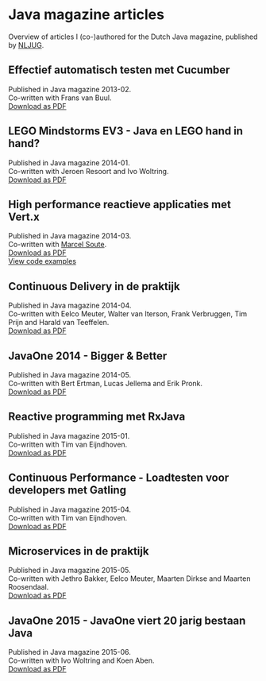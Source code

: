 # Java magazine articles
Overview of articles I (co-)authored for the Dutch Java magazine, published by [NLJUG](www.nljug.org).

## Effectief automatisch testen met Cucumber
Published in Java magazine 2013-02.  
Co-written with Frans van Buul.  
[Download as PDF](https://github.com/bertjan/javamagazine/raw/master/pdf/Java%20magazine%202013-02%20-%20Effectief%20automatisch%20testen%20met%20Cucumber.pdf)

## LEGO Mindstorms EV3 - Java en LEGO hand in hand?
Published in Java magazine 2014-01.  
Co-written with Jeroen Resoort and Ivo Woltring.  
[Download as PDF](https://github.com/bertjan/javamagazine/raw/master/pdf/Java%20magazine%202014-01%20-%20LEGO%20Mindstorms%20EV3.pdf)

## High performance reactieve applicaties met Vert.x
Published in Java magazine 2014-03.  
Co-written with [Marcel Soute](https://github.com/msoute).  
[Download as PDF](https://github.com/bertjan/javamagazine/raw/master/pdf/Java%20magazine%202014-03%20-%20High%20performance%20reactieve%20applicaties%20met%20Vert.x.pdf)  
[View code examples](https://github.com/msoute/javamagazine-vertx-examples)

## Continuous Delivery in de praktijk
Published in Java magazine 2014-04.  
Co-written with Eelco Meuter, Walter van Iterson, Frank Verbruggen, Tim Prijn and Harald van Teeffelen.  
[Download as PDF](https://github.com/bertjan/javamagazine/raw/master/pdf/Java%20magazine%202014-04%20-%20Continuous%20Delivery%20in%20de%20praktijk.pdf)

## JavaOne 2014 - Bigger & Better
Published in Java magazine 2014-05.  
Co-written with Bert Ertman, Lucas Jellema and Erik Pronk.  
[Download as PDF](https://github.com/bertjan/javamagazine/raw/master/pdf/Java%20magazine%202014-05%20-%20JavaOne.pdf)

## Reactive programming met RxJava
Published in Java magazine 2015-01.  
Co-written with Tim van Eijndhoven.  
[Download as PDF](https://github.com/bertjan/javamagazine/raw/master/pdf/Java%20magazine%202015-01%20-%20Reactive%20programming%20met%20RxJava.pdf)

## Continuous Performance - Loadtesten voor developers met Gatling
Published in Java magazine 2015-04.  
Co-written with Tim van Eijndhoven.  
[Download as PDF](https://github.com/bertjan/javamagazine/raw/master/pdf/Java%20magazine%202015-04%20-%20Continuous%20Performance.pdf)

## Microservices in de praktijk
Published in Java magazine 2015-05.  
Co-written with Jethro Bakker, Eelco Meuter, Maarten Dirkse and Maarten Roosendaal.  
[Download as PDF](https://github.com/bertjan/javamagazine/raw/master/pdf/Java%20magazine%202015-05%20-%20Microservices%20in%20de%20praktijk.pdf)

## JavaOne 2015 - JavaOne viert 20 jarig bestaan Java
Published in Java magazine 2015-06.  
Co-written with Ivo Woltring and Koen Aben.  
[Download as PDF](https://github.com/bertjan/javamagazine/raw/master/pdf/Java%20magazine%202015-06%20-%20JavaOne%20viert%2020%20jarig%20bestaan%20Java.pdf)
